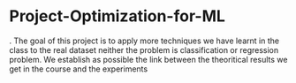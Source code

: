 # Project-Optimization-for-ML
. The goal of this project is to apply more techniques we have learnt in the class to the real dataset neither the problem is classification or regression problem. We establish as possible the link between the theoritical results we get in the course and the experiments
